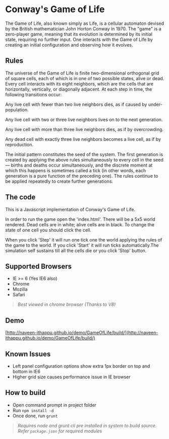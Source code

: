 Conway's Game of Life
=====================

The Game of Life, also known simply as Life, is a cellular automaton devised by the British mathematician John Horton Conway in 1970.
The "game" is a zero-player game, meaning that its evolution is determined by its initial state, requiring no further input. One interacts with the Game of Life by creating an initial configuration and observing how it evolves.


Rules
-----

The universe of the Game of Life is finite two-dimensional orthogonal grid of square cells, each of which is in one of two possible states, alive or dead. Every cell interacts with its eight neighbors, which are the cells that are horizontally, vertically, or diagonally adjacent. At each step in time, the following transitions occur:

Any live cell with fewer than two live neighbors dies, as if caused by under-population.

Any live cell with two or three live neighbors lives on to the next generation.

Any live cell with more than three live neighbors dies, as if by overcrowding.

Any dead cell with exactly three live neighbors becomes a live cell, as if by reproduction.

The initial pattern constitutes the seed of the system. The first generation is created by applying the above rules simultaneously to every cell in the seed — births and deaths occur simultaneously, and the discrete moment at which this happens is sometimes called a tick (in other words, each generation is a pure function of the preceding one). The rules continue to be applied repeatedly to create further generations.

The code
--------

This is a Javascript implementation of Conway's Game of Life.

In order to run the game open the 'index.html'. There will be a 5x5 world rendered. Dead cells are in white; alive cells are in black. To change the state of one cell you should click the cell.

When you click 'Step' it will run one tick one the world applying the rules of the game to the world. If you click 'Start' it will run ticks automatically.The simulation self sustains till all the cells die or you click 'Stop' button.

Supported Browsers
------------------
- IE >= 6 (Yes IE6 also)
- Chrome
- Mozilla
- Safari

> *Best viewed in chrome browser (Thanks to V8)*

Demo
----
[http://naveen-ithappu.github.io/demo/GameOfLife/build/](http://naveen-ithappu.github.io/demo/GameOfLife/build/)

Known Issues
------------
- Left panel configuration options show extra 1px border on top and bottom in IE6
- Higher grid size causes performance issue in IE browser

How to build
------------
- Open command prompt in project folder
- Run `npm install -d`
- Once done, run `grunt`

> *Requires node and grunt cli pre installed in system to build source. Refer `package.json` for required modules* 